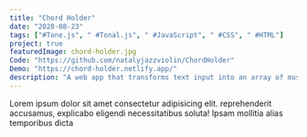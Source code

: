 ```yaml
---
title: "Chord Holder"
date: "2020-08-23"
tags: ["#Tone.js", " #Tonal.js", " #JavaScript", " #CSS", " #HTML"]
project: true
featuredImage: chord-holder.jpg
Code: "https://github.com/natalyjazzviolin/ChordHolder"
Demo: "https://chord-holder.netlify.app/"
description: "A web app that transforms text input into an array of musical notes, which can be played as chords."
---
```


Lorem ipsum dolor sit amet consectetur adipisicing elit. reprehenderit accusamus, explicabo eligendi necessitatibus soluta! Ipsam mollitia alias temporibus dicta
